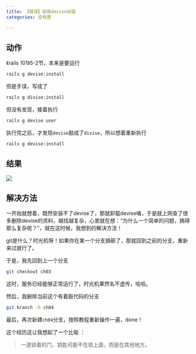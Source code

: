 ```yaml
---
title: 【错误】安装devise出错
categories: 全栈营

---
```


## 动作

《rails 101》5-2节，本来是要运行

```bash
rails g devise:install
```

但是手误，写成了

```bash
rails g divise:install
```

但没有发现，接着执行

```bash
rails g devise user
```

执行完之后，才发现`devise`敲成了`divise`，所以想着重新执行

```bash
rails g devise:install
```

## 结果

![](http://oggx6lf7f.bkt.clouddn.com/hc004.jpg)

## 解决方法

一开始就想着，既然安装不了devise了，那就卸载devise咯，于是就上网查了很多删除devise的资料，越找越复杂，心里就在想：“为什么一个简单的问题，搞得那么复杂呢？”，就在这时候，我想到的解决方法！

git是什么？时光机呀！如果你在某一个分支搞砸了，那就回到之前的分支，重新来过就行了。

于是，我先回到上一个分支

```bash
git checkout ch03
```

这时，服务已经能够正常运行了，时光机果然名不虚传，哈哈。

然后，我删除当前这个有着脏代码的分支

```bash
git branch -D ch04
```

最后，再次新建`ch04`分支，按照教程重新操作一遍，done！

这个经历这让我想起了一个比喻 ：

> 一道锁着的门，钥匙可能不在锁上面，而是在其他地方。

